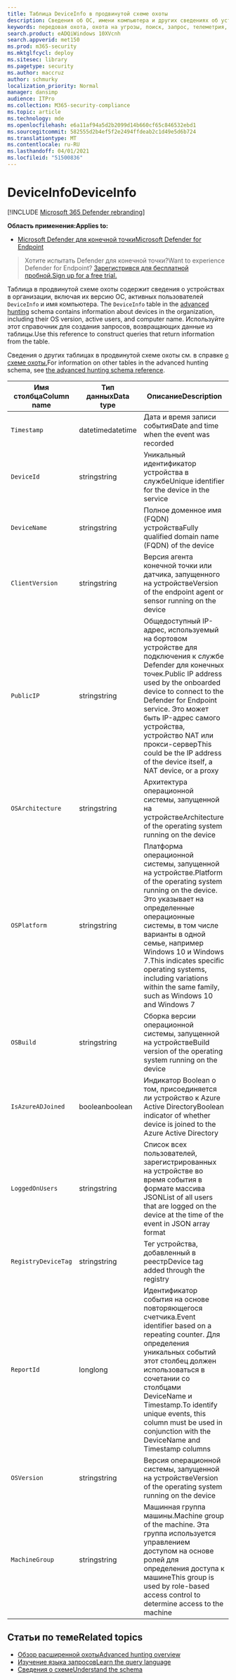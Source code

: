 ```yaml
---
title: Таблица DeviceInfo в продвинутой схеме охоты
description: Сведения об ОС, имени компьютера и других сведениях об устройстве в таблице DeviceInfo в продвинутой схеме охоты
keywords: передовая охота, охота на угрозы, поиск, запрос, телеметрия, справочная схема, кусто, таблица, столбец, тип данных, описание, deviceinfo, устройство, ОС, платформа, пользователи, DeviceInfo
search.product: eADQiWindows 10XVcnh
search.appverid: met150
ms.prod: m365-security
ms.mktglfcycl: deploy
ms.sitesec: library
ms.pagetype: security
ms.author: maccruz
author: schmurky
localization_priority: Normal
manager: dansimp
audience: ITPro
ms.collection: M365-security-compliance
ms.topic: article
ms.technology: mde
ms.openlocfilehash: e6a11af94a5d2b2099d14b660cf65c846532ebd1
ms.sourcegitcommit: 582555d2b4ef5f2e2494ffdeab2c1d49e5d6b724
ms.translationtype: MT
ms.contentlocale: ru-RU
ms.lasthandoff: 04/01/2021
ms.locfileid: "51500836"
---
```

# <a name="deviceinfo"></a><span data-ttu-id="303ec-104">DeviceInfo</span><span class="sxs-lookup"><span data-stu-id="303ec-104">DeviceInfo</span></span>

[!INCLUDE [Microsoft 365 Defender rebranding](../../includes/microsoft-defender.md)]

<span data-ttu-id="303ec-105">**Область применения:**</span><span class="sxs-lookup"><span data-stu-id="303ec-105">**Applies to:**</span></span>
- [<span data-ttu-id="303ec-106">Microsoft Defender для конечной точки</span><span class="sxs-lookup"><span data-stu-id="303ec-106">Microsoft Defender for Endpoint</span></span>](https://go.microsoft.com/fwlink/p/?linkid=2154037)


><span data-ttu-id="303ec-107">Хотите испытать Defender для конечной точки?</span><span class="sxs-lookup"><span data-stu-id="303ec-107">Want to experience Defender for Endpoint?</span></span> [<span data-ttu-id="303ec-108">Зарегистрився для бесплатной пробной.</span><span class="sxs-lookup"><span data-stu-id="303ec-108">Sign up for a free trial.</span></span>](https://www.microsoft.com/microsoft-365/windows/microsoft-defender-atp?ocid=docs-wdatp-advancedhuntingref-abovefoldlink)

<span data-ttu-id="303ec-109">Таблица в продвинутой схеме охоты содержит сведения о устройствах в организации, включая их версию ОС, активных пользователей `DeviceInfo` и имя компьютера. [](advanced-hunting-overview.md)</span><span class="sxs-lookup"><span data-stu-id="303ec-109">The `DeviceInfo` table in the [advanced hunting](advanced-hunting-overview.md) schema contains information about devices in the organization, including their OS version, active users, and computer name.</span></span> <span data-ttu-id="303ec-110">Используйте этот справочник для создания запросов, возвращающих данные из таблицы.</span><span class="sxs-lookup"><span data-stu-id="303ec-110">Use this reference to construct queries that return information from the table.</span></span>

<span data-ttu-id="303ec-111">Сведения о других таблицах в продвинутой схеме охоты см. в справке [о схеме охоты.](advanced-hunting-schema-reference.md)</span><span class="sxs-lookup"><span data-stu-id="303ec-111">For information on other tables in the advanced hunting schema, see [the advanced hunting schema reference](advanced-hunting-schema-reference.md).</span></span>

| <span data-ttu-id="303ec-112">Имя столбца</span><span class="sxs-lookup"><span data-stu-id="303ec-112">Column name</span></span> | <span data-ttu-id="303ec-113">Тип данных</span><span class="sxs-lookup"><span data-stu-id="303ec-113">Data type</span></span> | <span data-ttu-id="303ec-114">Описание</span><span class="sxs-lookup"><span data-stu-id="303ec-114">Description</span></span> |
|-------------|-----------|-------------|
| `Timestamp` | <span data-ttu-id="303ec-115">datetime</span><span class="sxs-lookup"><span data-stu-id="303ec-115">datetime</span></span> | <span data-ttu-id="303ec-116">Дата и время записи события</span><span class="sxs-lookup"><span data-stu-id="303ec-116">Date and time when the event was recorded</span></span> |
| `DeviceId` | <span data-ttu-id="303ec-117">string</span><span class="sxs-lookup"><span data-stu-id="303ec-117">string</span></span> | <span data-ttu-id="303ec-118">Уникальный идентификатор устройства в службе</span><span class="sxs-lookup"><span data-stu-id="303ec-118">Unique identifier for the device in the service</span></span> |
| `DeviceName` | <span data-ttu-id="303ec-119">string</span><span class="sxs-lookup"><span data-stu-id="303ec-119">string</span></span> | <span data-ttu-id="303ec-120">Полное доменное имя (FQDN) устройства</span><span class="sxs-lookup"><span data-stu-id="303ec-120">Fully qualified domain name (FQDN) of the device</span></span> |
| `ClientVersion` | <span data-ttu-id="303ec-121">string</span><span class="sxs-lookup"><span data-stu-id="303ec-121">string</span></span> | <span data-ttu-id="303ec-122">Версия агента конечной точки или датчика, запущенного на устройстве</span><span class="sxs-lookup"><span data-stu-id="303ec-122">Version of the endpoint agent or sensor running on the device</span></span> |
| `PublicIP` | <span data-ttu-id="303ec-123">string</span><span class="sxs-lookup"><span data-stu-id="303ec-123">string</span></span> | <span data-ttu-id="303ec-124">Общедоступный IP-адрес, используемый на бортовом устройстве для подключения к службе Defender для конечных точек.</span><span class="sxs-lookup"><span data-stu-id="303ec-124">Public IP address used by the onboarded device to connect to the Defender for Endpoint service.</span></span> <span data-ttu-id="303ec-125">Это может быть IP-адрес самого устройства, устройство NAT или прокси-сервер</span><span class="sxs-lookup"><span data-stu-id="303ec-125">This could be the IP address of the device itself, a NAT device, or a proxy</span></span> |
| `OSArchitecture` | <span data-ttu-id="303ec-126">string</span><span class="sxs-lookup"><span data-stu-id="303ec-126">string</span></span> | <span data-ttu-id="303ec-127">Архитектура операционной системы, запущенной на устройстве</span><span class="sxs-lookup"><span data-stu-id="303ec-127">Architecture of the operating system running on the device</span></span> |
| `OSPlatform` | <span data-ttu-id="303ec-128">string</span><span class="sxs-lookup"><span data-stu-id="303ec-128">string</span></span> | <span data-ttu-id="303ec-129">Платформа операционной системы, запущенной на устройстве.</span><span class="sxs-lookup"><span data-stu-id="303ec-129">Platform of the operating system running on the device.</span></span> <span data-ttu-id="303ec-130">Это указывает на определенные операционные системы, в том числе варианты в одной семье, например Windows 10 и Windows 7.</span><span class="sxs-lookup"><span data-stu-id="303ec-130">This indicates specific operating systems, including variations within the same family, such as Windows 10 and Windows 7</span></span> |
| `OSBuild` | <span data-ttu-id="303ec-131">string</span><span class="sxs-lookup"><span data-stu-id="303ec-131">string</span></span> | <span data-ttu-id="303ec-132">Сборка версии операционной системы, запущенной на устройстве</span><span class="sxs-lookup"><span data-stu-id="303ec-132">Build version of the operating system running on the device</span></span> |
| `IsAzureADJoined` | <span data-ttu-id="303ec-133">boolean</span><span class="sxs-lookup"><span data-stu-id="303ec-133">boolean</span></span> | <span data-ttu-id="303ec-134">Индикатор Boolean о том, присоединяется ли устройство к Azure Active Directory</span><span class="sxs-lookup"><span data-stu-id="303ec-134">Boolean indicator of whether device is joined to the Azure Active Directory</span></span> |
| `LoggedOnUsers` | <span data-ttu-id="303ec-135">string</span><span class="sxs-lookup"><span data-stu-id="303ec-135">string</span></span> | <span data-ttu-id="303ec-136">Список всех пользователей, зарегистрированных на устройстве во время события в формате массива JSON</span><span class="sxs-lookup"><span data-stu-id="303ec-136">List of all users that are logged on the device at the time of the event in JSON array format</span></span> |
| `RegistryDeviceTag` | <span data-ttu-id="303ec-137">string</span><span class="sxs-lookup"><span data-stu-id="303ec-137">string</span></span> | <span data-ttu-id="303ec-138">Тег устройства, добавленный в реестр</span><span class="sxs-lookup"><span data-stu-id="303ec-138">Device tag added through the registry</span></span> |
| `ReportId` | <span data-ttu-id="303ec-139">long</span><span class="sxs-lookup"><span data-stu-id="303ec-139">long</span></span> | <span data-ttu-id="303ec-140">Идентификатор события на основе повторяющегося счетчика.</span><span class="sxs-lookup"><span data-stu-id="303ec-140">Event identifier based on a repeating counter.</span></span> <span data-ttu-id="303ec-141">Для определения уникальных событий этот столбец должен использоваться в сочетании со столбцами DeviceName и Timestamp.</span><span class="sxs-lookup"><span data-stu-id="303ec-141">To identify unique events, this column must be used in conjunction with the DeviceName and Timestamp columns</span></span> |
| `OSVersion` | <span data-ttu-id="303ec-142">string</span><span class="sxs-lookup"><span data-stu-id="303ec-142">string</span></span> | <span data-ttu-id="303ec-143">Версия операционной системы, запущенной на устройстве</span><span class="sxs-lookup"><span data-stu-id="303ec-143">Version of the operating system running on the device</span></span> |
| `MachineGroup` | <span data-ttu-id="303ec-144">string</span><span class="sxs-lookup"><span data-stu-id="303ec-144">string</span></span> | <span data-ttu-id="303ec-145">Машинная группа машины.</span><span class="sxs-lookup"><span data-stu-id="303ec-145">Machine group of the machine.</span></span> <span data-ttu-id="303ec-146">Эта группа используется управлением доступом на основе ролей для определения доступа к машине</span><span class="sxs-lookup"><span data-stu-id="303ec-146">This group is used by role-based access control to determine access to the machine</span></span> |

## <a name="related-topics"></a><span data-ttu-id="303ec-147">Статьи по теме</span><span class="sxs-lookup"><span data-stu-id="303ec-147">Related topics</span></span>
- [<span data-ttu-id="303ec-148">Обзор расширенной охоты</span><span class="sxs-lookup"><span data-stu-id="303ec-148">Advanced hunting overview</span></span>](advanced-hunting-overview.md)
- [<span data-ttu-id="303ec-149">Изучение языка запросов</span><span class="sxs-lookup"><span data-stu-id="303ec-149">Learn the query language</span></span>](advanced-hunting-query-language.md)
- [<span data-ttu-id="303ec-150">Сведения о схеме</span><span class="sxs-lookup"><span data-stu-id="303ec-150">Understand the schema</span></span>](advanced-hunting-schema-reference.md)

